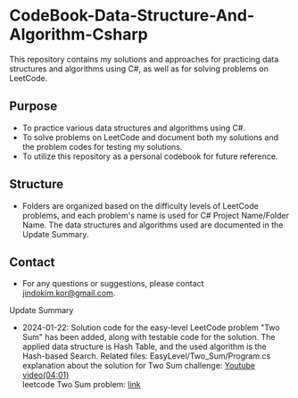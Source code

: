 # CodeBook-Data-Structure-And-Algorithm-Csharp

This repository contains my solutions and approaches for practicing data structures and algorithms using C#, as well as for solving problems on LeetCode.

## Purpose
- To practice various data structures and algorithms using C#.
- To solve problems on LeetCode and document both my solutions and the problem codes for testing my solutions.
- To utilize this repository as a personal codebook for future reference.

## Structure
- Folders are organized based on the difficulty levels of LeetCode problems, and each problem's name is used for C# Project Name/Folder Name. The data structures and algorithms used are documented in the Update Summary.

## Contact
- For any questions or suggestions, please contact jindokim.kor@gmail.com.

Update Summary

- 2024-01-22: Solution code for the easy-level LeetCode problem "Two Sum" has been added, along with testable code for the solution. The applied data structure is Hash Table, and the used algorithm is the Hash-based Search.
Related files:
EasyLevel/Two_Sum/Program.cs
explanation about the solution for Two Sum challenge: [Youtube video(04:01)](https://www.youtube.com/watch?v=DOR8ZkTGcF8) <br>
leetcode Two Sum problem: [link](https://leetcode.com/problems/two-sum/description/)



